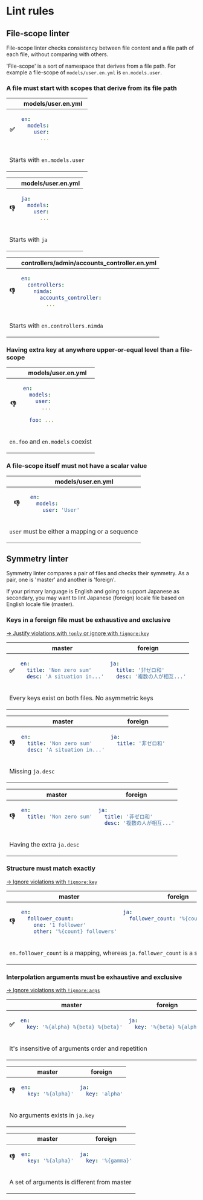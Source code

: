 Lint rules
==========

File-scope linter
-----------------

File-scope linter checks consistency between file content and a file path of each file, without comparing with others.

'File-scope' is a sort of namespace that derives from a file path.
For example a file-scope of `models/user.en.yml` is `en.models.user`.


### A file must start with scopes that derive from its file path

<table><thead><tr>
  <th></th>
  <th>models/user.en.yml</th>
</tr></thead><tbody><tr><th>✅</th><td>

```yaml
en:
  models:
    user:
      ...
```

</td></tr><tr><td colspan=2>

Starts with `en.models.user`

</td></tr></tbody></table>

<table><thead><tr>
  <th></th>
  <th>models/user.en.yml</th>
</tr></thead><tbody><tr><th>👎</th><td>

```yaml
ja:
  models:
    user:
      ...
```

</td></tr><tr><td colspan=2>

Starts with `ja`

</td></tr></tbody></table>

<table><thead><tr>
  <th></th>
  <th>controllers/admin/accounts_controller.en.yml</th>
</tr></thead><tbody><tr><th>👎</th><td>

```yaml
en:
  controllers:
    nimda:
      accounts_controller:
        ...
```

</td></tr><tr><td colspan=2>

Starts with `en.controllers.nimda`

</td></tr></tbody></table>


### Having extra key at anywhere upper-or-equal level than a file-scope

<table><thead><tr>
  <th></th>
  <th>models/user.en.yml</th>
</tr></thead><tbody><tr><th>👎</th><td>

```yaml
en:
  models:
    user:
      ...

  foo: ...
```

</td></tr><tr><td colspan=2>

`en.foo` and `en.models` coexist

</td></tr></tbody></table>


### A file-scope itself must not have a scalar value

<table><thead><tr>
  <th></th>
  <th>models/user.en.yml</th>
</tr></thead><tbody><tr><th>👎</th><td>

```yaml
en:
  models:
    user: 'User'
```

</td></tr><tr><td colspan=2>

`user` must be either a mapping or a sequence

</td></tr></tbody></table>


Symmetry linter
---------------

Symmetry linter compares a pair of files and checks their symmetry.
As a pair, one is 'master' and another is 'foreign'.

If your primary language is English and going to support Japanese as secondary, you may want to lint Japanese (foreign) locale file based on English locale file (master).

### Keys in a foreign file must be exhaustive and exclusive

[→ Justify violations with `!only` or ignore with `!ignore:key`](./tags.md)

<table><thead><tr>
  <th></th>
  <th>master</th>
  <th>foreign</th>
</tr></thead><tbody><tr><th>✅</th><td>

```yaml
en:
  title: 'Non zero sum'
  desc: 'A situation in...'
```

</td><td>

```yaml
ja:
  title: '非ゼロ和'
  desc: '複数の人が相互...'
```

</td></tr><tr><td colspan=3>

Every keys exist on both files. No asymmetric keys

</td></tr></tbody></table>


<table><thead><tr>
  <th></th>
  <th>master</th>
  <th>foreign</th>
</tr></thead><tbody><tr><th>👎</th><td>

```yaml
en:
  title: 'Non zero sum'
  desc: 'A situation in...'
```

</td><td>

```yaml
ja:
  title: '非ゼロ和'
  
```

</td></tr><tr><td colspan=3>

Missing `ja.desc`

</td></tr></tbody></table>


<table><thead><tr>
  <th></th>
  <th>master</th>
  <th>foreign</th>
</tr></thead><tbody><tr><th>👎</th><td>

```yaml
en:
  title: 'Non zero sum'
  
```

</td><td>

```yaml
ja:
  title: '非ゼロ和'
  desc: '複数の人が相互...'
```

</td></tr><tr><td colspan=3>

Having the extra `ja.desc`

</td></tr></tbody></table>


### Structure must match exactly

[→ Ignore violations with `!ignore:key`](./tags.md)

<table><thead><tr>
  <th></th>
  <th>master</th>
  <th>foreign</th>
</tr></thead><tbody><tr><th>👎</th><td>

```yaml
en:
  follower_count:
    one: '1 follower'
    other: '%{count} followers'
```

</td><td>

```yaml
ja:
  follower_count: '%{count} フォロワ'
  
  
```

</td></tr><tr><td colspan=3>

`en.follower_count` is a mapping, whereas `ja.follower_count` is a scalar

</td></tr></tbody></table>


### Interpolation arguments must be exhaustive and exclusive

[→ Ignore violations with `!ignore:args`](./tags.md)

<table><thead><tr>
  <th></th>
  <th>master</th>
  <th>foreign</th>
</tr></thead><tbody><tr><th>✅</th><td>

```yaml
en:
  key: '%{alpha} %{beta} %{beta}'
```

</td><td>

```yaml
ja:
  key: '%{beta} %{alpha}'
```

</td></tr><tr><td colspan=3>

It's insensitive of arguments order and repetition

</td></tr></tbody></table>


<table><thead><tr>
  <th></th>
  <th>master</th>
  <th>foreign</th>
</tr></thead><tbody><tr><th>👎</th><td>

```yaml
en:
  key: '%{alpha}'
```

</td><td>

```yaml
ja:
  key: 'alpha'
```

</td></tr><tr><td colspan=3>

No arguments exists in `ja.key`

</td></tr></tbody></table>


<table><thead><tr>
  <th></th>
  <th>master</th>
  <th>foreign</th>
</tr></thead><tbody><tr><th>👎</th><td>

```yaml
en:
  key: '%{alpha}'
```

</td><td>

```yaml
ja:
  key: '%{gamma}'
```

</td></tr><tr><td colspan=3>

A set of arguments is different from master

</td></tr></tbody></table>
